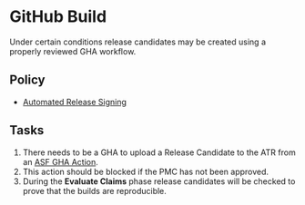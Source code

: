 # GitHub Build

Under certain conditions release candidates may be created using a properly reviewed GHA workflow.

## Policy

- [Automated Release Signing](https://infra.apache.org/release-signing.html#automated-release-signing)

## Tasks

1. There needs to be a GHA to upload a Release Candidate to the ATR from an [ASF GHA Action](https://github.com/apache/infrastructure-actions).
2. This action should be blocked if the PMC has not been approved.
3. During the **Evaluate Claims** phase release candidates will be checked to prove that the builds are reproducible.
